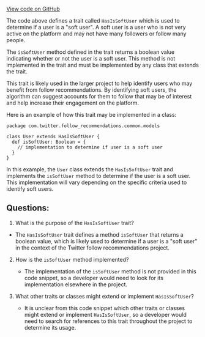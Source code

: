 [View code on GitHub](https://github.com/misbahsy/the-algorithm/follow-recommendations-service/common/src/main/scala/com/twitter/follow_recommendations/common/models/HasIsSoftUser.scala)

The code above defines a trait called `HasIsSoftUser` which is used to determine if a user is a "soft user". A soft user is a user who is not very active on the platform and may not have many followers or follow many people. 

The `isSoftUser` method defined in the trait returns a boolean value indicating whether or not the user is a soft user. This method is not implemented in the trait and must be implemented by any class that extends the trait. 

This trait is likely used in the larger project to help identify users who may benefit from follow recommendations. By identifying soft users, the algorithm can suggest accounts for them to follow that may be of interest and help increase their engagement on the platform. 

Here is an example of how this trait may be implemented in a class:

```
package com.twitter.follow_recommendations.common.models

class User extends HasIsSoftUser {
  def isSoftUser: Boolean = {
    // implementation to determine if user is a soft user
  }
}
```

In this example, the `User` class extends the `HasIsSoftUser` trait and implements the `isSoftUser` method to determine if the user is a soft user. This implementation will vary depending on the specific criteria used to identify soft users.
## Questions: 
 1. What is the purpose of the `HasIsSoftUser` trait?
   - The `HasIsSoftUser` trait defines a method `isSoftUser` that returns a boolean value, which is likely used to determine if a user is a "soft user" in the context of the Twitter follow recommendations project.

2. How is the `isSoftUser` method implemented?
   - The implementation of the `isSoftUser` method is not provided in this code snippet, so a developer would need to look for its implementation elsewhere in the project.

3. What other traits or classes might extend or implement `HasIsSoftUser`?
   - It is unclear from this code snippet which other traits or classes might extend or implement `HasIsSoftUser`, so a developer would need to search for references to this trait throughout the project to determine its usage.